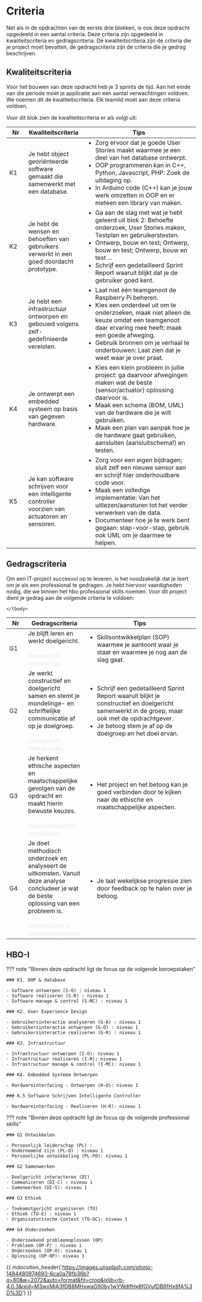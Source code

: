 # Criteria

Net als in de opdrachten van de eerste drie blokken, is ook deze opdracht opgedeeld in een aantal criteria. Deze criteria zijn opgedeeld in kwaliteitscriteria en gedragscriteria. De kwaliteitscriteria zijn de criteria die je project moet bevatten, de gedragscriteria zijn de criteria die je gedrag beschrijven.

## Kwaliteitscriteria

Voor het bouwen van deze opdracht heb je 3 sprints de tijd. Aan het einde van die periode moet je applicatie aan een aantal verwachtingen voldoen. We noemen dit de kwaliteitscriteria. Elk teamlid moet aan deze criteria voldoen.

Voor dit blok zien de kwaliteitscriteria er als volgt uit:

<table style="width: 100%;">
    <thead>
        <tr>
            <th style="width: 10%; min-width: 10px;">Nr</th>
            <th style="width: 30%;">Kwaliteitscriteria</th>
            <th style="width: 60%;">Tips</th>
        </tr>
    </thead>
    <tbody>
        <tr>
            <td>K1</td>
            <td>Je hebt object georiënteerde software gemaakt die samenwerkt met een database.</td>
            <td>
                <ul style="margin: 0;">
                    <li>Zorg ervoor dat je goede User Stories maakt waarmee je een deel van het database ontwerpt.</li>
                    <li>OOP programmeren kan in C++, Python, Javascript, PHP: Zoek de uitdaging op.</li>
                    <li>In Arduino code (C++) kan je jouw werk omzetten in OOP en er meteen een library van maken.</li>
                </ul>
            </td>
        </tr>
        <tr>
            <td>K2</td>
            <td>Je hebt de wensen en behoeften van gebruikers verwerkt in een goed doordacht prototype.</td>
            <td>
                <ul style="margin: 0;">
                    <li>Ga aan de slag met wat je hebt geleerd uit blok 2: Behoefte onderzoek, User Stories maken, Testplan en gebruikerstesten.</li>
                    <li>Ontwerp, bouw en test; Ontwerp, bouw en test; Ontwerp, bouw en test ...</li>
                    <li>Schrijf een gedetailleerd Sprint Report waaruit blijkt dat je de gebruiker goed kent.</li>
                </ul>
            </td>
        </tr>
        <tr>
            <td>K3</td>
            <td>Je hebt een infrastructuur ontworpen en gebouwd volgens zelf-gedefinieerde vereisten.</td>
            <td>
                <ul style="margin: 0;">
                    <li>Laat niet één teamgenoot de Raspberry Pi beheren.</li>
                    <li>Kies een onderdeel uit om te onderzoeken, maak niet alleen de keuze omdat een teamgenoot daar ervaring mee heeft: maak een goede afweging.</li>
                    <li>Gebruik bronnen om je verhaal te onderbouwen: Laat zien dat je weet waar je over praat.</li>
                </ul>
            </td>
        </tr>
        <tr>
            <td>K4</td>
            <td>Je ontwerpt een embedded systeem op basis van gegeven hardware.</td>
            <td>
                <ul style="margin: 0;">
                    <li>Kies een klein probleem in jullie project: ga daarvoor afwegingen maken wat de beste (sensor/actuator) oplossing daarvoor is.</li>
                    <li>Maak een schema (BOM, UML) van de hardware die je wilt gebruiken.</li>
                    <li>Maak een plan van aanpak hoe je de hardware gaat gebruiken, aansluiten (aansluitschema!) en testen.</li>
                </ul>
            </td>
        </tr>
        <tr>
            <td>K5</td>
            <td>Je kan software schrijven voor een intelligente controller voorzien van actuatoren en sensoren.</td>
            <td>
                <ul style="margin: 0;">
                    <li>Zorg voor een eigen bijdragen; sluit zelf een nieuwe sensor aan en schrijf hier onderhoudbare code voor.</li>
                    <li>Maak een volledige implementatie: Van het uitlezen/aansturen tot het verder verwerken van de data.</li>
                    <li>Documenteer hoe je te werk bent gegaan: stap-voor-stap, gebruik ook UML om je daarmee te helpen.</li>
                </ul>
            </td>
        </tr>
    </tbody>
</table>



## Gedragscriteria

Om een IT-project succesvol op te leveren, is het noodzakelijk dat je leert om je als een professional te gedragen. Je hebt hiervoor vaardigheden nodig, die we binnen het hbo professional skills noemen. Voor dit project dient je gedrag aan de volgende criteria te voldoen:

<table style="width: 100%;">
    <thead>
        <tr>
            <th style="width: 10%; min-width: 10px;">Nr</th>
            <th style="width: 30%;">Gedragscriteria</th>
            <th style="width: 60%;">Tips</th>
        </tr>
    </thead>
    <tbody>
        <tr>
            <td>G1</td>
            <td>
                Je blijft leren en werkt doelgericht.
                <br /><br />
                <span style="color: #e5e7eb;">Persoonlijk leiderschap</span>
            </td>
            <td>
                <ul style="margin: 0;">
                    <li>Skillsontwikkelplan (SOP) waarmee je aantoont waar je staat en waarmee je nog aan de slag gaat.</li>
                </ul>
            </td>
        </tr>
        <tr>
            <td>G2</td>
            <td>
                Je werkt constructief en doelgericht samen en stemt je mondelinge- en schriftelijke communicatie af op je doelgroep.
                <br /><br />
                <span style="color: #e5e7eb;">Doelgericht interacteren</span>
            </td>
            <td>
                <ul style="margin: 0;">
                    <li>Schrijf een gedetailleerd Sprint Report waaruit blijkt je constructief en doelgericht samenwerkt in de groep, maar ook met de opdrachtgever.</li>
                    <li>Je betoog stem je af op de doelgroep en het doel ervan.</li>
                </ul>
            </td>
        </tr>
        <tr>
            <td>G3</td>
            <td>
                Je herkent ethische aspecten en maatschappelijke gevolgen van de opdracht en maakt hierin bewuste keuzes.
                <br /><br />
                <span style="color: #e5e7eb;">Toekomstgericht organiseren</span>
            </td>
            <td>
                <ul style="margin: 0;">
                    <li>Het project en het betoog kan je goed verbinden door te kijken naar de ethische en maatschappelijke aspecten.</li>
                </ul>
            </td>
        </tr>
        <tr>
            <td>G4</td>
            <td>
                Je doet methodisch onderzoek en analyseert de uitkomsten. Vanuit deze analyse concludeer je wat de beste oplossing van een probleem is.
                <br /><br />
                <span style="color: #e5e7eb;">Onderzoekend probleemoplossen</span>
            </td>
            <td>
                <ul style="margin: 0;">
                    <li>Je laat wekelijkse progressie zien door feedback op te halen over je betoog.</li>
                </ul>
            </td>
        </tr>
        
    </tbody>
</table>

## HBO-I

??? note "Binnen deze opdracht ligt de focus op de volgende beroepstaken"

    ### K1. OOP & database

    - Software ontwerpen (S-O) : niveau 1
    - Software realiseren (S-R) : niveau 1
    - Software manage & control (S-MC) : niveau 1

    ### K2. User Experience Design

    - Gebruikersinteractie analyseren (G-A) : niveau 1
    - Gebruikersinteractie ontwerpen (G-O) : niveau 1
    - Gebruikersinteractie realiseren (G-R) : niveau 1

    ### K3. Infrastructuur

    - Infrastructuur ontwerpen (I-O): niveau 1
    - Infrastructuur realiseren (I-R): niveau 1
    - Infrastructuur manage & control (I-MC): niveau 1

    ### K4. Embedded Systeem Ontwerpen

    - Hardwareinterfacing - Ontwerpen (H-O): niveau 1  

    ### K.5 Software Schrijven Intelligente Controller

    - Hardwareinterfacing - Realiseren (H-R): niveau 1

??? note "Binnen deze opdracht ligt de focus op de volgende professional skills"

    ### G1 Ontwikkelen

    - Persoonlijk leiderschap (PL) :
    - Ondernemend zijn (PL-O) : niveau 1
    - Persoonlijke ontwikkeling (PL-PO): niveau 1

    ### G2 Samenwerken

    - Doelgericht interacteren (DI)
    - Communiceren (DI-C) : niveau 1
    - Samenwerken (DI-S): niveau 1
    
    ### G3 Ethiek

    - Toekomstgericht organiseren (TO)
    - Ethiek (TO-E) : niveau 1
    - Organisatorisxche Context (TO-OC): niveau 1

    ### G4 Onderzoeken

    - Onderzoekend probleemoplossen (OP)
    - Probleem (OP-P) : niveau 1
    - Onderzoeken (OP-O): niveau 1
    - Oplossing (OP-OP): niveau 1
  
{{ mdocotion_header('https://images.unsplash.com/photo-1484480974693-6ca0a78fb36b?q=80&w=2072&auto=format&fit=crop&ixlib=rb-4.0.3&ixid=M3wxMjA3fDB8MHxwaG90by1wYWdlfHx8fGVufDB8fHx8fA%3D%3D') }}
